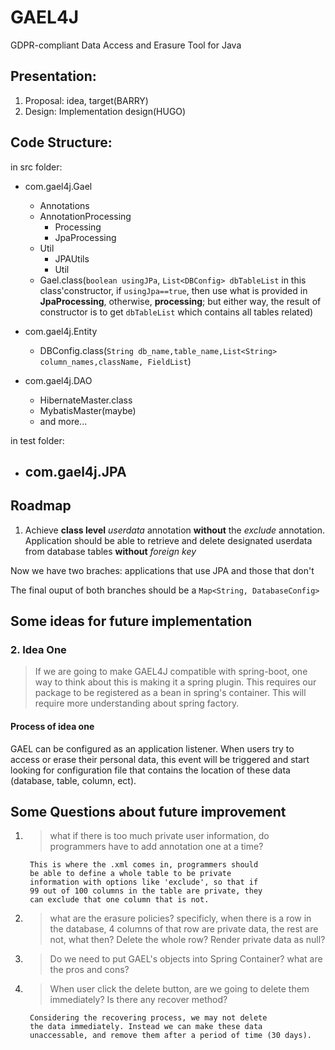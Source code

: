 # GAEL4J
GDPR-compliant Data Access and Erasure Tool for Java


## Presentation:
1. Proposal: idea, target(BARRY)
2. Design: Implementation design(HUGO)

## Code Structure:
in src folder:
- com.gael4j.Gael
  - Annotations  
  - AnnotationProcessing
    - Processing
    - JpaProcessing
  - Util
    - JPAUtils
    - Util  
  - Gael.class(```boolean usingJPa```, ```List<DBConfig> dbTableList``` in this class'constructor, if ```usingJpa==true```, then use what is provided in **JpaProcessing**, otherwise, **processing**; but either way, the result of constructor is to get ```dbTableList``` which contains all tables related)
 

- com.gael4j.Entity
  - DBConfig.class(```String db_name,table_name,List<String> column_names,className, FieldList```)

- com.gael4j.DAO
  - HibernateMaster.class
  - MybatisMaster(maybe)
  - and more...

in test folder:

- com.gael4j.JPA
  - 

## Roadmap

1. Achieve **class level** *userdata* annotation **without** the *exclude* annotation. Application should be able to retrieve and delete designated userdata from database tables **without** *foreign key*

Now we have two braches: applications that use JPA and those that don't

The final ouput of both branches should be a ```Map<String, DatabaseConfig>```

## Some ideas for future implementation

### 2. Idea One
> If we are going to make GAEL4J compatible with spring-boot, one way to think about this is making it a spring plugin.
> This requires our package to be registered as a bean in spring's container. This will require more understanding about spring factory.

#### Process of idea one
GAEL can be configured as an application listener. When users try to access or erase their personal data, this event will be 
triggered and start looking for configuration file that contains the location of these data (database, table, column, ect).


## Some Questions about future improvement

1. > what if there is too much private user information, do programmers have to add annotation one at a time?

        This is where the .xml comes in, programmers should
        be able to define a whole table to be private 
        information with options like 'exclude', so that if
        99 out of 100 columns in the table are private, they
        can exclude that one column that is not.

2. > what are the erasure policies? specificly, when there is a row in the database, 4 columns of that row are private data, the rest are not, what then? Delete the whole row? Render private data as null?
3. > Do we need to put GAEL's objects into Spring Container? what are the pros and cons?       

4. > When user click the delete button, are we going to delete them immediately? Is there any recover method?
                
        Considering the recovering process, we may not delete
        the data immediately. Instead we can make these data 
        unaccessable, and remove them after a period of time (30 days).



